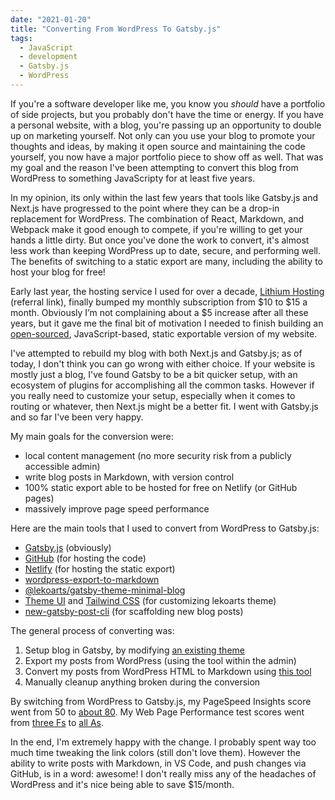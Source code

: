 ```yaml
---
date: "2021-01-20"
title: "Converting From WordPress To Gatsby.js"
tags:
  - JavaScript
  - development
  - Gatsby.js
  - WordPress
---
```


If you're a software developer like me, you know you _should_ have a portfolio of side projects, but you probably don't have the time or energy. If you have a personal website, with a blog, you're passing up an opportunity to double up on marketing yourself. Not only can you use your blog to promote your thoughts and ideas, by making it open source and maintaining the code yourself, you now have a major portfolio piece to show off as well. That was my goal and the reason I've been attempting to convert this blog from WordPress to something JavaScripty for at least five years.

In my opinion, its only within the last few years that tools like Gatsby.js and Next.js have progressed to the point where they can be a drop-in replacement for WordPress. The combination of React, Markdown, and Webpack make it good enough to compete, if you're willing to get your hands a little dirty. But once you've done the work to convert, it's almost less work than keeping WordPress up to date, secure, and performing well. The benefits of switching to a static export are many, including the ability to host your blog for free!

Early last year, the hosting service I used for over a decade, [Lithium Hosting](https://lithiumhosting.com/billing/aff.php?aff=213) (referral link), finally bumped my monthly subscription from $10 to $15 a month. Obviously I’m not complaining about a $5 increase after all these years, but it gave me the final bit of motivation I needed to finish building an [open-sourced](https://github.com/simpixelated/simpixelated.com), JavaScript-based, static exportable version of my website.

I've attempted to rebuild my blog with both Next.js and Gatsby.js; as of today, I don't think you can go wrong with either choice. If your website is mostly just a blog, I've found Gatsby to be a bit quicker setup, with an ecosystem of plugins for accomplishing all the common tasks. However if you really need to customize your setup, especially when it comes to routing or whatever, then Next.js might be a better fit. I went with Gatsby.js and so far I've been very happy.

My main goals for the conversion were:

- local content management (no more security risk from a publicly accessible admin)
- write blog posts in Markdown, with version control
- 100% static export able to be hosted for free on Netlify (or GitHub pages)
- massively improve page speed performance

Here are the main tools that I used to convert from WordPress to Gatsby.js:

- [Gatsby.js](https://www.gatsbyjs.com/docs/) (obviously)
- [GitHub](https://github.com/simpixelated/simpixelated.com) (for hosting the code)
- [Netlify](https://docs.netlify.com/#get-started) (for hosting the static export)
- [wordpress-export-to-markdown](https://github.com/lonekorean/wordpress-export-to-markdown)
- [@lekoarts/gatsby-theme-minimal-blog](https://github.com/LekoArts/gatsby-themes/tree/master/themes/gatsby-theme-minimal-blog)
- [Theme UI](https://theme-ui.com/home) and [Tailwind CSS](https://tailwindcss.com/docs/customizing-colors) (for customizing lekoarts theme)
- [new-gatsby-post-cli](https://github.com/luftywiranda13/new-gatsby-post-cli) (for scaffolding new blog posts)

The general process of converting was:

1. Setup blog in Gatsby, by modifying [an existing theme](https://github.com/LekoArts/gatsby-themes/tree/master/themes/gatsby-theme-minimal-blog)
1. Export my posts from WordPress (using the tool within the admin)
1. Convert my posts from WordPress HTML to Markdown using [this tool](https://github.com/lonekorean/wordpress-export-to-markdown)
1. Manually cleanup anything broken during the conversion

By switching from WordPress to Gatsby.js, my PageSpeed Insights score went from 50 to [about 80](https://developers.google.com/speed/pagespeed/insights/?url=https%3A%2F%2Fsimpixelated.com%2F). My Web Page Performance test scores went from [three Fs](https://webpagetest.org/result/200813_Z5_44a758e1f23a43624841b0d687f06c09/) to [all As](https://webpagetest.org/result/210120_Di6V_b2767bdf7f5f5bdf683d2ab4270c2deb/).

In the end, I'm extremely happy with the change. I probably spent way too much time tweaking the link colors (still don't love them). However the ability to write posts with Markdown, in VS Code, and push changes via GitHub, is in a word: awesome! I don't really miss any of the headaches of WordPress and it's nice being able to save $15/month.
